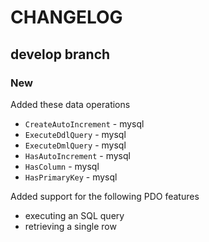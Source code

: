 # CHANGELOG

## develop branch

### New

Added these data operations

- `CreateAutoIncrement` - mysql
- `ExecuteDdlQuery` - mysql
- `ExecuteDmlQuery` - mysql
- `HasAutoIncrement` - mysql
- `HasColumn` - mysql
- `HasPrimaryKey` - mysql

Added support for the following PDO features

- executing an SQL query
- retrieving a single row

